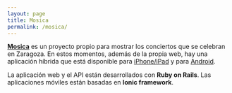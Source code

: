 ```yaml
---
layout: page
title: Mosica
permalink: /mosica/
---
```


**[Mosica](http://www.mosica.es/)** es un proyecto propio para mostrar los conciertos que se celebran en Zaragoza. En estos momentos, además de la propia web, hay una aplicación híbrida que está disponible para [iPhone/iPad](https://itunes.apple.com/us/app/mosica.-conciertos-en-zaragoza/id984477253?l=es) y para [Android](https://play.google.com/store/apps/details?id=com.bierasolutions.mosicaes).

La aplicación web y el API están desarrollados con **Ruby on Rails**. Las aplicaciones móviles están basadas en **Ionic framework**.